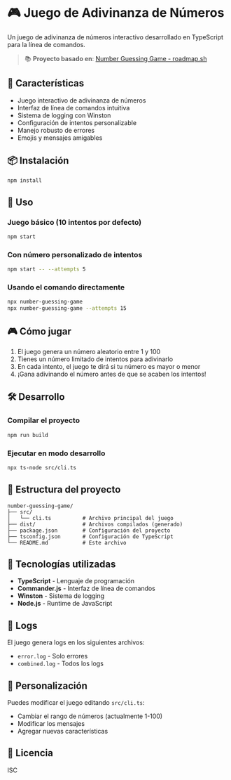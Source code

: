 # 🎮 Juego de Adivinanza de Números

Un juego de adivinanza de números interactivo desarrollado en TypeScript para la línea de comandos.

> 📚 **Proyecto basado en**: [Number Guessing Game - roadmap.sh](https://roadmap.sh/projects/number-guessing-game)

## 🚀 Características

- Juego interactivo de adivinanza de números
- Interfaz de línea de comandos intuitiva
- Sistema de logging con Winston
- Configuración de intentos personalizable
- Manejo robusto de errores
- Emojis y mensajes amigables

## 📦 Instalación

```bash
npm install
```

## 🎯 Uso

### Juego básico (10 intentos por defecto)
```bash
npm start
```

### Con número personalizado de intentos
```bash
npm start -- --attempts 5
```

### Usando el comando directamente
```bash
npx number-guessing-game
npx number-guessing-game --attempts 15
```

## 🎮 Cómo jugar

1. El juego genera un número aleatorio entre 1 y 100
2. Tienes un número limitado de intentos para adivinarlo
3. En cada intento, el juego te dirá si tu número es mayor o menor
4. ¡Gana adivinando el número antes de que se acaben los intentos!

## 🛠️ Desarrollo

### Compilar el proyecto
```bash
npm run build
```

### Ejecutar en modo desarrollo
```bash
npx ts-node src/cli.ts
```

## 📁 Estructura del proyecto

```
number-guessing-game/
├── src/
│   └── cli.ts          # Archivo principal del juego
├── dist/               # Archivos compilados (generado)
├── package.json        # Configuración del proyecto
├── tsconfig.json       # Configuración de TypeScript
└── README.md           # Este archivo
```

## 🔧 Tecnologías utilizadas

- **TypeScript** - Lenguaje de programación
- **Commander.js** - Interfaz de línea de comandos
- **Winston** - Sistema de logging
- **Node.js** - Runtime de JavaScript

## 📝 Logs

El juego genera logs en los siguientes archivos:
- `error.log` - Solo errores
- `combined.log` - Todos los logs

## 🎨 Personalización

Puedes modificar el juego editando `src/cli.ts`:
- Cambiar el rango de números (actualmente 1-100)
- Modificar los mensajes
- Agregar nuevas características

## 📄 Licencia

ISC 